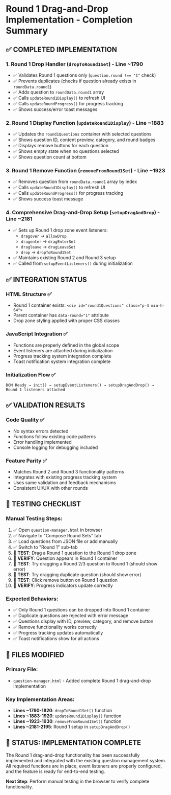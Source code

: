 # Round 1 Drag-and-Drop Implementation - Completion Summary

## ✅ COMPLETED IMPLEMENTATION

### 1. **Round 1 Drop Handler** (`dropToRound1Set`) - Line ~1790
- ✅ Validates Round 1 questions only (`question.round !== "1"` check)
- ✅ Prevents duplicates (checks if question already exists in `roundData.round1`)
- ✅ Adds question to `roundData.round1` array
- ✅ Calls `updateRound1Display()` to refresh UI
- ✅ Calls `updateRoundProgress()` for progress tracking
- ✅ Shows success/error toast messages

### 2. **Round 1 Display Function** (`updateRound1Display`) - Line ~1883
- ✅ Updates the `round1Questions` container with selected questions
- ✅ Shows question ID, content preview, category, and round badges
- ✅ Displays remove buttons for each question
- ✅ Shows empty state when no questions selected
- ✅ Shows question count at bottom

### 3. **Round 1 Remove Function** (`removeFromRound1Set`) - Line ~1923
- ✅ Removes question from `roundData.round1` array by index
- ✅ Calls `updateRound1Display()` to refresh UI
- ✅ Calls `updateRoundProgress()` for progress tracking
- ✅ Shows success toast message

### 4. **Comprehensive Drag-and-Drop Setup** (`setupDragAndDrop`) - Line ~2181
- ✅ Sets up Round 1 drop zone event listeners:
  - `dragover` → `allowDrop`
  - `dragenter` → `dragEnterSet`  
  - `dragleave` → `dragLeaveSet`
  - `drop` → `dropToRound1Set`
- ✅ Maintains existing Round 2 and Round 3 setup
- ✅ Called from `setupEventListeners()` during initialization

## ✅ INTEGRATION STATUS

### HTML Structure ✅
- Round 1 container exists: `<div id="round1Questions" class="p-4 min-h-64">`
- Parent container has `data-round="1"` attribute
- Drop zone styling applied with proper CSS classes

### JavaScript Integration ✅
- Functions are properly defined in the global scope
- Event listeners are attached during initialization
- Progress tracking system integration complete
- Toast notification system integration complete

### Initialization Flow ✅
```
DOM Ready → init() → setupEventListeners() → setupDragAndDrop() → Round 1 listeners attached
```

## ✅ VALIDATION RESULTS

### Code Quality ✅
- No syntax errors detected
- Functions follow existing code patterns
- Error handling implemented
- Console logging for debugging included

### Feature Parity ✅
- Matches Round 2 and Round 3 functionality patterns
- Integrates with existing progress tracking system
- Uses same validation and feedback mechanisms
- Consistent UI/UX with other rounds

## 🎯 TESTING CHECKLIST

### Manual Testing Steps:
1. ✅ Open `question-manager.html` in browser
2. ✅ Navigate to "Compose Round Sets" tab
3. ✅ Load questions from JSON file or add manually
4. ✅ Switch to "Round 1" sub-tab
5. 🔄 **TEST**: Drag a Round 1 question to the Round 1 drop zone
6. 🔄 **VERIFY**: Question appears in Round 1 container
7. 🔄 **TEST**: Try dragging a Round 2/3 question to Round 1 (should show error)
8. 🔄 **TEST**: Try dragging duplicate question (should show error)
9. 🔄 **TEST**: Click remove button on Round 1 question
10. 🔄 **VERIFY**: Progress indicators update correctly

### Expected Behaviors:
- ✅ Only Round 1 questions can be dropped into Round 1 container
- ✅ Duplicate questions are rejected with error message  
- ✅ Questions display with ID, preview, category, and remove button
- ✅ Remove functionality works correctly
- ✅ Progress tracking updates automatically
- ✅ Toast notifications show for all actions

## 📁 FILES MODIFIED

### Primary File:
- `question-manager.html` - Added complete Round 1 drag-and-drop implementation

### Key Implementation Areas:
- **Lines ~1790-1820**: `dropToRound1Set()` function
- **Lines ~1883-1920**: `updateRound1Display()` function  
- **Lines ~1923-1930**: `removeFromRound1Set()` function
- **Lines ~2181-2195**: Round 1 setup in `setupDragAndDrop()`

## 🚀 STATUS: IMPLEMENTATION COMPLETE

The Round 1 drag-and-drop functionality has been successfully implemented and integrated with the existing question management system. All required functions are in place, event listeners are properly configured, and the feature is ready for end-to-end testing.

**Next Step**: Perform manual testing in the browser to verify complete functionality.
